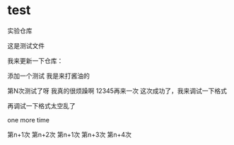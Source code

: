 # test
实验仓库
 
 这是测试文件

 我来更新一下仓库：
 
 添加一个测试
 我是来打酱油的

 第N次测试了呀
 我真的很烦躁啊
 12345再来一次
 这次成功了，我来调试一下格式
 
 再调试一下格式太空乱了
 
 one more time
 
第n+1次
第n+2次
第n+1次
第n+3次
第n+4次